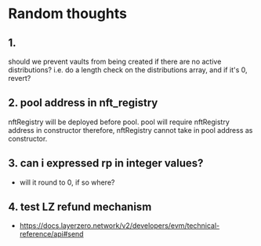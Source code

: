 # Random thoughts

## 1. 

should we prevent vaults from being created if there are no active distributions?
i.e. do a length check on the distributions array, and if it's 0, revert?

## 2. pool address in nft_registry

nftRegistry will be deployed before pool.
pool will require nftRegistry address in constructor
therefore, nftRegistry cannot take in pool address as constructor.

## 3. can i expressed rp in integer values?

- will it round to 0, if so where?

## 4. test LZ refund mechanism

- https://docs.layerzero.network/v2/developers/evm/technical-reference/api#send